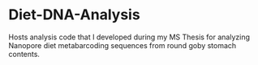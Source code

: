 # Diet-DNA-Analysis
Hosts analysis code that I developed during my MS Thesis for analyzing Nanopore diet metabarcoding sequences from round goby stomach contents.
